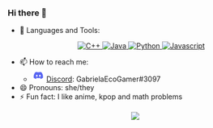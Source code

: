 ### Hi there 👋

- 📅 Languages and Tools:
  <p align="center">
    <a href="https://isocpp.org/std/the-standard" target="_blank"> 
      <img src="https://img.shields.io/badge/C%2B%2B-00599C?style=for-the-badge&logo=c%2B%2B&logoColor=white" alt="C++"/>
    </a>
    <a href="https://www.java.com" target="_blank"> 
      <img src="https://img.shields.io/badge/Java-ED8B00?style=for-the-badge&logo=java&logoColor=white" alt="Java"/>
    </a>
    <a href="https://www.python.org" target="_blank"> 
      <img src="https://img.shields.io/badge/Python-FFD43B?style=for-the-badge&logo=python&logoColor=darkgreen" alt="Python"/>
    </a> 
    <a href="https://devdocs.io/javascript/" target="_blank"> 
      <img src="https://img.shields.io/badge/Javascript-F7DF1E?style=for-the-badge&logo=javascript&logoColor=white" alt="Javascript"/>
    </a>
<!--   <a href="https://devdocs.io/html/" target="_blank"> <img src="https://img.shields.io/badge/HTML-E34F26?style=for-the-badge&logo=html5&logoColor=white" alt="HTML5"/> </a>
  <a href="https://devdocs.io/css/" target="_blank"> <img src="https://img.shields.io/badge/CSS-0066ff?style=for-the-badge&logo=css3&logoColor=white" alt="CSS"/> </a> -->
<!--   <a href="https://www.cprogramming.com/" target="_blank"> <img src="https://img.shields.io/badge/C-00599C?style=for-the-badge&logo=c&logoColor=white" alt="C"/> </a> -->
<!--   <a href="https://github.com/" target="_blank"> <img src="https://img.shields.io/badge/GitHub-100000?style=for-the-badge&logo=github&logoColor=white" alt="GitHub"/> </a> -->
  
- 📫 How to reach me: 
  - <a><img height="25" src="https://raw.githubusercontent.com/github/explore/80688e429a7d4ef2fca1e82350fe8e3517d3494d/topics/discord/discord.png"> [Discord](https://discord.com/): GabrielaEcoGamer#3097 </a>
- 😄 Pronouns: she/they
- ⚡ Fun fact: I like anime, kpop and math problems
    
<p align="center">
  <a href="https://github.com/EcoGamer18">
    <img align="center" src="https://github-readme-stats.vercel.app/api?username=EcoGamer18&show_icons=true&theme=radical" />
  </a>
  
<!-- ![EcoGamer18's GitHub stats](https://github-readme-stats.vercel.app/api?username=EcoGamer18&show_icons=true&theme=radical) -->
<!-- ![Top Languages](https://github-readme-stats.vercel.app/api/top-langs/?username=EcoGamer18) -->
